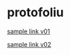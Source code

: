 # protofoliu

[sample link v01](https://rawgit.com/cromozooom/protofoliu/master/v0.0/index.html)

[sample link v02](https://rawgit.com/cromozooom/protofoliu/master/v0.1/index.html)
